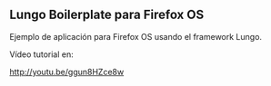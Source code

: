 ## Lungo Boilerplate para Firefox OS

Ejemplo de aplicación para Firefox OS usando el framework Lungo.

Vídeo tutorial en:

http://youtu.be/ggun8HZce8w